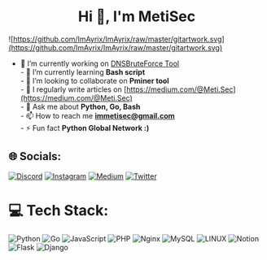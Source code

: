 <h1 align="center">Hi 👋, I'm MetiSec</h1>

![https://github.com/ImAyrix/ImAyrix/raw/master/gitartwork.svg](https://github.com/ImAyrix/ImAyrix/raw/master/gitartwork.svg)

- 🔭 I’m currently working on [DNSBruteForce Tool](https://github.com/MetiSec/DNSBruteForce)<br>- 🌱 I’m currently learning **Bash script**<br>- 👯 I’m looking to collaborate on **Pminer tool**<br>- 📝 I regularly write articles on [https://medium.com/@Meti.Sec](https://medium.com/@Meti.Sec)<br>- 💬 Ask me about **Python, Go, Bash**<br>- 📫 How to reach me **immetisec@gmail.com**<br>- ⚡ Fun fact **Python Global Network :)**


## 🌐 Socials:
[![Discord](https://img.shields.io/badge/Discord-%237289DA.svg?logo=discord&logoColor=white)](https://discord.gg/https://discord.gg/snFFpcx9) [![Instagram](https://img.shields.io/badge/Instagram-%23E4405F.svg?logo=Instagram&logoColor=white)](https://instagram.com/meti.sec) [![Medium](https://img.shields.io/badge/Medium-12100E?logo=medium&logoColor=white)](https://medium.com/@@Meti.Sec) [![Twitter](https://img.shields.io/badge/Twitter-%231DA1F2.svg?logo=Twitter&logoColor=white)](https://twitter.com/MetiiSec) 

# 💻 Tech Stack:
![Python](https://img.shields.io/badge/python-3670A0?style=for-the-badge&logo=python&logoColor=ffdd54) ![Go](https://img.shields.io/badge/go-%2300ADD8.svg?style=for-the-badge&logo=go&logoColor=white) ![JavaScript](https://img.shields.io/badge/javascript-%23323330.svg?style=for-the-badge&logo=javascript&logoColor=%23F7DF1E) ![PHP](https://img.shields.io/badge/php-%23777BB4.svg?style=for-the-badge&logo=php&logoColor=white) ![Nginx](https://img.shields.io/badge/nginx-%23009639.svg?style=for-the-badge&logo=nginx&logoColor=white) ![MySQL](https://img.shields.io/badge/mysql-%2300f.svg?style=for-the-badge&logo=mysql&logoColor=white) ![LINUX](https://img.shields.io/badge/Linux-FCC624?style=for-the-badge&logo=linux&logoColor=black) ![Notion](https://img.shields.io/badge/Notion-%23000000.svg?style=for-the-badge&logo=notion&logoColor=white) ![Flask](https://img.shields.io/badge/flask-%23000.svg?style=for-the-badge&logo=flask&logoColor=white) ![Django](https://img.shields.io/badge/django-%23092E20.svg?style=for-the-badge&logo=django&logoColor=white)
